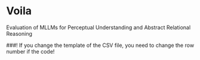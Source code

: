 # Voila
Evaluation of MLLMs for Perceptual Understanding and Abstract Relational Reasoning

###! If you change the template of the CSV file, you need to change the row number if the code!
